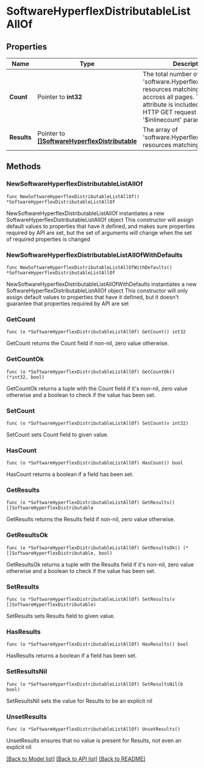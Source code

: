 # SoftwareHyperflexDistributableListAllOf

## Properties

Name | Type | Description | Notes
------------ | ------------- | ------------- | -------------
**Count** | Pointer to **int32** | The total number of &#39;software.HyperflexDistributable&#39; resources matching the request, accross all pages. The &#39;Count&#39; attribute is included when the HTTP GET request includes the &#39;$inlinecount&#39; parameter. | [optional] 
**Results** | Pointer to [**[]SoftwareHyperflexDistributable**](SoftwareHyperflexDistributable.md) | The array of &#39;software.HyperflexDistributable&#39; resources matching the request. | [optional] 

## Methods

### NewSoftwareHyperflexDistributableListAllOf

`func NewSoftwareHyperflexDistributableListAllOf() *SoftwareHyperflexDistributableListAllOf`

NewSoftwareHyperflexDistributableListAllOf instantiates a new SoftwareHyperflexDistributableListAllOf object
This constructor will assign default values to properties that have it defined,
and makes sure properties required by API are set, but the set of arguments
will change when the set of required properties is changed

### NewSoftwareHyperflexDistributableListAllOfWithDefaults

`func NewSoftwareHyperflexDistributableListAllOfWithDefaults() *SoftwareHyperflexDistributableListAllOf`

NewSoftwareHyperflexDistributableListAllOfWithDefaults instantiates a new SoftwareHyperflexDistributableListAllOf object
This constructor will only assign default values to properties that have it defined,
but it doesn't guarantee that properties required by API are set

### GetCount

`func (o *SoftwareHyperflexDistributableListAllOf) GetCount() int32`

GetCount returns the Count field if non-nil, zero value otherwise.

### GetCountOk

`func (o *SoftwareHyperflexDistributableListAllOf) GetCountOk() (*int32, bool)`

GetCountOk returns a tuple with the Count field if it's non-nil, zero value otherwise
and a boolean to check if the value has been set.

### SetCount

`func (o *SoftwareHyperflexDistributableListAllOf) SetCount(v int32)`

SetCount sets Count field to given value.

### HasCount

`func (o *SoftwareHyperflexDistributableListAllOf) HasCount() bool`

HasCount returns a boolean if a field has been set.

### GetResults

`func (o *SoftwareHyperflexDistributableListAllOf) GetResults() []SoftwareHyperflexDistributable`

GetResults returns the Results field if non-nil, zero value otherwise.

### GetResultsOk

`func (o *SoftwareHyperflexDistributableListAllOf) GetResultsOk() (*[]SoftwareHyperflexDistributable, bool)`

GetResultsOk returns a tuple with the Results field if it's non-nil, zero value otherwise
and a boolean to check if the value has been set.

### SetResults

`func (o *SoftwareHyperflexDistributableListAllOf) SetResults(v []SoftwareHyperflexDistributable)`

SetResults sets Results field to given value.

### HasResults

`func (o *SoftwareHyperflexDistributableListAllOf) HasResults() bool`

HasResults returns a boolean if a field has been set.

### SetResultsNil

`func (o *SoftwareHyperflexDistributableListAllOf) SetResultsNil(b bool)`

 SetResultsNil sets the value for Results to be an explicit nil

### UnsetResults
`func (o *SoftwareHyperflexDistributableListAllOf) UnsetResults()`

UnsetResults ensures that no value is present for Results, not even an explicit nil

[[Back to Model list]](../README.md#documentation-for-models) [[Back to API list]](../README.md#documentation-for-api-endpoints) [[Back to README]](../README.md)


